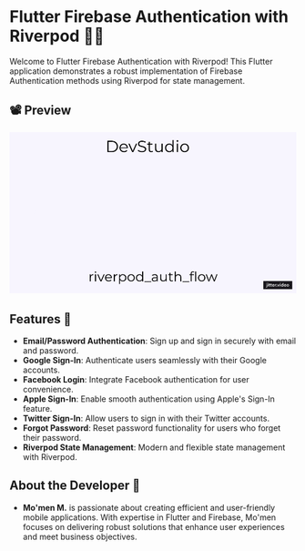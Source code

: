 # Flutter Firebase Authentication with Riverpod 🔐📱

Welcome to Flutter Firebase Authentication with Riverpod! This Flutter application demonstrates a robust implementation of Firebase Authentication methods using Riverpod for state management.

## 📽 Preview

![App Demo](preview/riverpod_auth_flow.gif)

## Features 🚀

- **Email/Password Authentication**: Sign up and sign in securely with email and password.
- **Google Sign-In**: Authenticate users seamlessly with their Google accounts.
- **Facebook Login**: Integrate Facebook authentication for user convenience.
- **Apple Sign-In**: Enable smooth authentication using Apple's Sign-In feature.
- **Twitter Sign-In**: Allow users to sign in with their Twitter accounts.
- **Forgot Password**: Reset password functionality for users who forget their password.
- **Riverpod State Management**: Modern and flexible state management with Riverpod.

## About the Developer 🌟

- **Mo'men M.** is passionate about creating efficient and user-friendly mobile applications. With expertise in Flutter and Firebase, Mo'men focuses on delivering robust solutions that enhance user experiences and meet business objectives.

